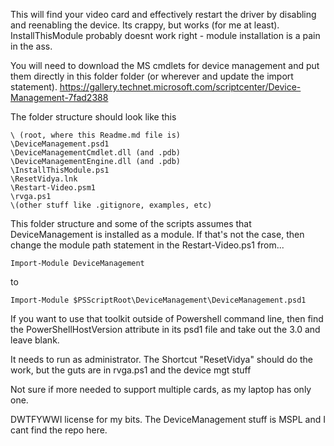 This will find your video card and effectively restart the driver by disabling and 
reenabling the device.  Its crappy, but works (for me at least). InstallThisModule probably doesnt
work right - module installation is a pain in the ass.

You will need to download the MS cmdlets for device management and put them directly in this folder 
folder (or wherever and update the import statement).
https://gallery.technet.microsoft.com/scriptcenter/Device-Management-7fad2388

The folder structure should look like this
``` 
\ (root, where this Readme.md file is)  
\DeviceManagement.psd1  
\DeviceManagementCmdlet.dll (and .pdb)
\DeviceManagementEngine.dll (and .pdb)
\InstallThisModule.ps1
\ResetVidya.lnk
\Restart-Video.psm1
\rvga.ps1
\(other stuff like .gitignore, examples, etc)
```

This folder structure and some of the scripts assumes that DeviceManagement is installed as a
module. If that's not the case, then change the module path statement in the Restart-Video.ps1 from...

```Import-Module DeviceManagement```

to

```Import-Module $PSScriptRoot\DeviceManagement\DeviceManagement.psd1```


If you want to use that toolkit outside of Powershell command line, then find the 
PowerShellHostVersion attribute in its psd1 file and take out the 3.0 and leave blank. 

It needs to run as administrator. The Shortcut "ResetVidya" should do the work, but the 
guts are in rvga.ps1 and the device mgt stuff

Not sure if more needed to support multiple cards, as my laptop has only one.


DWTFYWWI license for my bits. The DeviceManagement stuff is MSPL and I cant find the repo here. 